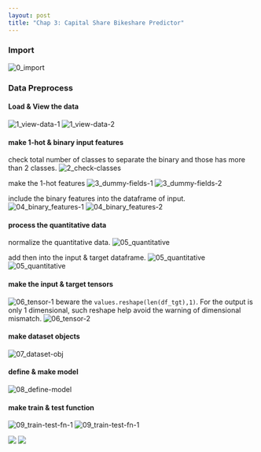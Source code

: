 ```yaml
---
layout: post
title: "Chap 3: Capital Share Bikeshare Predictor"
---
```


### Import

![0_import](https://baliuzeger.github.io/sjl/assets/images/kionge_ch3_bicycle/00_import.png)

### Data Preprocess
#### Load & View the data
![1_view-data-1](https://baliuzeger.github.io/sjl/assets/images/kionge_ch3_bicycle/01_view-data-1.png)
![1_view-data-2](https://baliuzeger.github.io/sjl/assets/images/kionge_ch3_bicycle/01_view-data-2.png)

#### make 1-hot & binary input features
check total number of classes to separate the binary and those has more than 2 classes.
![2_check-classes](https://baliuzeger.github.io/sjl/assets/images/kionge_ch3_bicycle/02_check-classes.png)

make the 1-hot features
![3_dummy-fields-1](https://baliuzeger.github.io/sjl/assets/images/kionge_ch3_bicycle/03_dummy-fields-1.png)
![3_dummy-fields-2](https://baliuzeger.github.io/sjl/assets/images/kionge_ch3_bicycle/03_dummy-fields-2.png)

include the binary features into the dataframe of input.
![04_binary_features-1](https://baliuzeger.github.io/sjl/assets/images/kionge_ch3_bicycle/04_binary_features-1.png)
![04_binary_features-2](https://baliuzeger.github.io/sjl/assets/images/kionge_ch3_bicycle/04_binary_features-2.png)

#### process the quantitative data
normalize the quantitative data.
![05_quantitative](https://baliuzeger.github.io/sjl/assets/images/kionge_ch3_bicycle/05_quantitative-1.png)

add then into the input & target dataframe.
![05_quantitative](https://baliuzeger.github.io/sjl/assets/images/kionge_ch3_bicycle/05_quantitative-2.png)
![05_quantitative](https://baliuzeger.github.io/sjl/assets/images/kionge_ch3_bicycle/05_quantitative-3.png)

#### make the input & target tensors
![06_tensor-1](https://baliuzeger.github.io/sjl/assets/images/kionge_ch3_bicycle/06_tensor-1.png)
beware the `values.reshape(len(df_tgt),1)`. For the output is only 1 dimensional, such reshape help avoid the warning of dimensional mismatch.
![06_tensor-2](https://baliuzeger.github.io/sjl/assets/images/kionge_ch3_bicycle/06_tensor-2.png)

#### make dataset objects
![07_dataset-obj](https://baliuzeger.github.io/sjl/assets/images/kionge_ch3_bicycle/07_dataset-obj.png)

#### define & make model
![08_define-model](https://baliuzeger.github.io/sjl/assets/images/kionge_ch3_bicycle/08_define-model.png)

#### make train & test function
![09_train-test-fn-1](https://baliuzeger.github.io/sjl/assets/images/kionge_ch3_bicycle/09_train-test-fn-1.png)
![09_train-test-fn-1](https://baliuzeger.github.io/sjl/assets/images/kionge_ch3_bicycle/09_train-test-fn-1.png)

![](https://baliuzeger.github.io/sjl/assets/images/kionge_ch3_bicycle/.png)
![](https://baliuzeger.github.io/sjl/assets/images/kionge_ch3_bicycle/.png)

